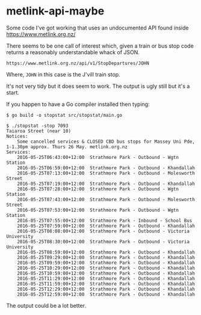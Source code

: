 # metlink-api-maybe

Some code I've got working that uses an undocumented API found inside https://www.metlink.org.nz/

There seems to be one call of interest which, given a train or bus stop code returns a reasonably understandable whack of JSON.

`https://www.metlink.org.nz/api/v1/StopDepartures/JOHN`

Where, `JOHN` in this case is the J'vill train stop.

It's not very tidy but it does seem to work. The output is ugly still but it's a start.

If you happen to have a Go compiler installed then typing:

```
$ go build -o stopstat src/stopstat/main.go 

$ ./stopstat -stop 7093
Taiaroa Street (near 10)
Notices:
    Some cancelled services & CLOSED CBD bus stops for Massey Uni Pde, 1-1.30pm approx. Thurs 26 May. metlink.org.nz
Services:
    2016-05-25T06:43:00+12:00  Strathmore Park - Outbound - Wgtn Station
    2016-05-25T06:59:00+12:00  Strathmore Park - Outbound - Khandallah
    2016-05-25T07:13:00+12:00  Strathmore Park - Outbound - Molesworth Street
    2016-05-25T07:19:00+12:00  Strathmore Park - Outbound - Khandallah
    2016-05-25T07:28:00+12:00  Strathmore Park - Outbound - Wgtn Station
    2016-05-25T07:43:00+12:00  Strathmore Park - Outbound - Molesworth Street
    2016-05-25T07:53:00+12:00  Strathmore Park - Outbound - Wgtn Station
    2016-05-25T07:55:00+12:00  Strathmore Park - Inbound - School Bus
    2016-05-25T07:59:00+12:00  Strathmore Park - Outbound - Khandallah
    2016-05-25T08:08:00+12:00  Strathmore Park - Outbound - Victoria University
    2016-05-25T08:30:00+12:00  Strathmore Park - Outbound - Victoria University
    2016-05-25T08:59:00+12:00  Strathmore Park - Outbound - Khandallah
    2016-05-25T09:29:00+12:00  Strathmore Park - Outbound - Khandallah
    2016-05-25T09:59:00+12:00  Strathmore Park - Outbound - Khandallah
    2016-05-25T10:29:00+12:00  Strathmore Park - Outbound - Khandallah
    2016-05-25T10:59:00+12:00  Strathmore Park - Outbound - Khandallah
    2016-05-25T11:29:00+12:00  Strathmore Park - Outbound - Khandallah
    2016-05-25T11:59:00+12:00  Strathmore Park - Outbound - Khandallah
    2016-05-25T12:29:00+12:00  Strathmore Park - Outbound - Khandallah
    2016-05-25T12:59:00+12:00  Strathmore Park - Outbound - Khandallah
```


The output could be a lot better.

